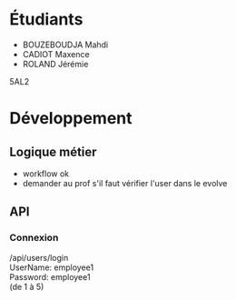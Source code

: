 # Étudiants

- BOUZEBOUDJA Mahdi
- CADIOT Maxence
- ROLAND Jérémie

5AL2

# Développement

## Logique métier
- workflow ok
- demander au prof s'il faut vérifier l'user dans le evolve

## API
### Connexion
/api/users/login  
UserName: employee1  
Password: employee1  
(de 1 à 5)